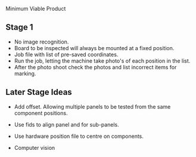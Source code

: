 Minimum Viable Product 

## Stage 1
*	No image recognition. 
*	Board to be inspected will always be mounted at a fixed position.
* Job file with list of pre-saved coordinates.
*	Run the job, letting the machine take photo's of each position in the list. 
* After the photo shoot check the photos and list incorrect items for marking.

## Later Stage Ideas
* Add offset. Allowing multiple panels to be tested from the same component positions.

* Use fids to align panel and for sub-panels.
* Use hardware position file to centre on components.
* Computer vision
